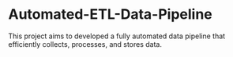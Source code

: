 # Automated-ETL-Data-Pipeline
This project aims to developed a fully automated data pipeline that efficiently collects, processes, and stores data. 
